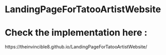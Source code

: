 # LandingPageForTatooArtistWebsite
<h1> Check the implementation here :</h1>
https://theinvincible8.github.io/LandingPageForTatooArtistWebsite/
